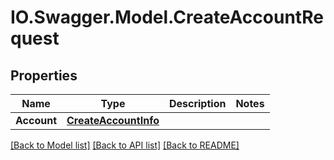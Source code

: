 # IO.Swagger.Model.CreateAccountRequest
## Properties

Name | Type | Description | Notes
------------ | ------------- | ------------- | -------------
**Account** | [**CreateAccountInfo**](CreateAccountInfo.md) |  | 

[[Back to Model list]](../README.md#documentation-for-models) [[Back to API list]](../README.md#documentation-for-api-endpoints) [[Back to README]](../README.md)

